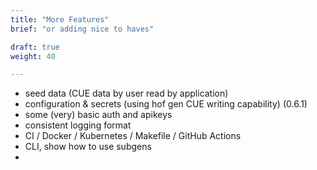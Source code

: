 ```yaml
---
title: "More Features"
brief: "or adding nice to haves"

draft: true
weight: 40

---
```


- seed data (CUE data by user read by application)
- configuration & secrets (using hof gen CUE writing capability) (0.6.1)
- some (very) basic auth and apikeys
- consistent logging format
- CI / Docker / Kubernetes / Makefile / GitHub Actions
- CLI, show how to use subgens
- 

